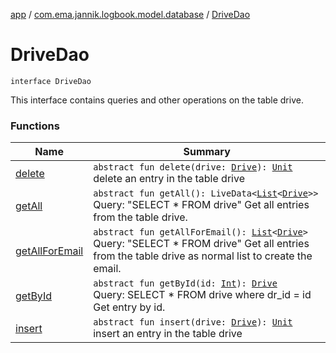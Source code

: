 [app](../../index.md) / [com.ema.jannik.logbook.model.database](../index.md) / [DriveDao](./index.md)

# DriveDao

`interface DriveDao`

This interface contains queries and other operations on the table drive.

### Functions

| Name | Summary |
|---|---|
| [delete](delete.md) | `abstract fun delete(drive: `[`Drive`](../-drive/index.md)`): `[`Unit`](https://kotlinlang.org/api/latest/jvm/stdlib/kotlin/-unit/index.html)<br>delete an entry in the table drive |
| [getAll](get-all.md) | `abstract fun getAll(): LiveData<`[`List`](https://kotlinlang.org/api/latest/jvm/stdlib/kotlin.collections/-list/index.html)`<`[`Drive`](../-drive/index.md)`>>`<br>Query: "SELECT * FROM drive" Get all entries from the table drive. |
| [getAllForEmail](get-all-for-email.md) | `abstract fun getAllForEmail(): `[`List`](https://kotlinlang.org/api/latest/jvm/stdlib/kotlin.collections/-list/index.html)`<`[`Drive`](../-drive/index.md)`>`<br>Query: "SELECT * FROM drive" Get all entries from the table drive as normal list to create the email. |
| [getById](get-by-id.md) | `abstract fun getById(id: `[`Int`](https://kotlinlang.org/api/latest/jvm/stdlib/kotlin/-int/index.html)`): `[`Drive`](../-drive/index.md)<br>Query: SELECT * FROM drive where dr_id = id Get entry by id. |
| [insert](insert.md) | `abstract fun insert(drive: `[`Drive`](../-drive/index.md)`): `[`Unit`](https://kotlinlang.org/api/latest/jvm/stdlib/kotlin/-unit/index.html)<br>insert an entry in the table drive |

